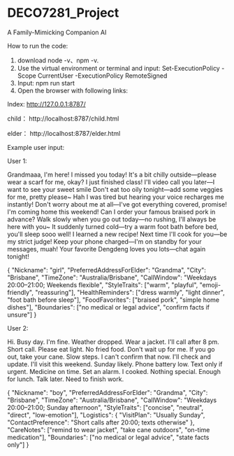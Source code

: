 # DECO7281_Project
A Family-Mimicking Companion AI


How to run the code: 
1. download node -v、npm -v.
2. Use the virtual environment or terminal and input: Set-ExecutionPolicy -Scope CurrentUser -ExecutionPolicy RemoteSigned
3. Input: npm run start
4. Open the browser with following links:
   
Index: 
http://127.0.0.1:8787/

child：
http://localhost:8787/child.html

elder：
http://localhost:8787/elder.html


Example user input: 

User 1: 

Grandmaaa, I'm here! I missed you today! 
It's a bit chilly outside—please wear a scarf for me, okay? 
I just finished class! I'll video call you later—I want to see your sweet smile 
Don't eat too oily tonight—add some veggies for me, pretty please~
Hah I was tired but hearing your voice recharges me instantly!
Don't worry about me at all—I've got everything covered, promise!
I'm coming home this weekend! Can I order your famous braised pork in advance? 
Walk slowly when you go out today—no rushing, I'll always be here with you~
It suddenly turned cold—try a warm foot bath before bed, you'll sleep sooo well!
I learned a new recipe! Next time I'll cook for you—be my strict judge!
Keep your phone charged—I'm on standby for your messages, muah! 
Your favorite Dengdeng loves you lots—chat again tonight!

{
  "Nickname": "girl",
  "PreferredAddressForElder": "Grandma",
  "City": "Brisbane",
  "TimeZone": "Australia/Brisbane",
  "CallWindow": "Weekdays 20:00–21:00; Weekends flexible",
  "StyleTraits": ["warm", "playful", "emoji-friendly", "reassuring"],
  "HealthReminders": ["dress warmly", "light dinner", "foot bath before sleep"],
  "FoodFavorites": ["braised pork", "simple home dishes"],
  "Boundaries": ["no medical or legal advice", "confirm facts if unsure"]
}



User 2: 

Hi. Busy day. I'm fine.
Weather dropped. Wear a jacket.
I'll call after 8 pm. Short call.
Please eat light. No fried food.
Don't wait up for me.
If you go out, take your cane. Slow steps.
I can't confirm that now. I'll check and update.
I'll visit this weekend. Sunday likely.
Phone battery low. Text only if urgent.
Medicine on time. Set an alarm.
I cooked. Nothing special. Enough for lunch.
Talk later. Need to finish work.


{
  "Nickname": "boy",
  "PreferredAddressForElder": "Grandma",
  "City": "Brisbane",
  "TimeZone": "Australia/Brisbane",
  "CallWindow": "Weekdays 20:00–21:00; Sunday afternoon",
  "StyleTraits": ["concise", "neutral", "direct", "low-emotion"],
  "Logistics": {
    "VisitPlan": "Usually Sunday",
    "ContactPreference": "Short calls after 20:00; texts otherwise"
  },
  "CareNotes": ["remind to wear jacket", "take cane outdoors", "on-time medication"],
  "Boundaries": ["no medical or legal advice", "state facts only"]
}
